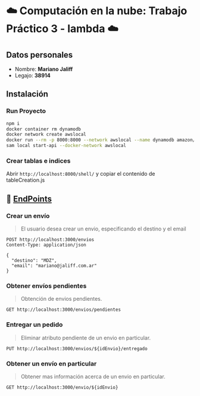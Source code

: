 # :cloud: Computación en la nube: Trabajo Práctico 3 - lambda :cloud:

##  Datos personales

- Nombre: **Mariano Jaliff**
- Legajo: **38914**

##  Instalación

### Run Proyecto

```bash
npm i
docker container rm dynamodb
docker network create awslocal
docker run --rm -p 8000:8000 --network awslocal --name dynamodb amazon/dynamodb-local -jar DynamoDBLocal.jar -sharedDb
sam local start-api --docker-network awslocal
```

### Crear tablas e indices
Abrir `http://localhost:8000/shell/` y copiar el contenido de tableCreation.js

## :pushpin: [EndPoints](requests.http)

### Crear un envío

> El usuario desea crear un envio, especificando el destino y el email

```http request
POST http://localhost:3000/envios
Content-Type: application/json

{
  "destino": "MDZ",
  "email": "mariano@jaliff.com.ar"
}
```

### Obtener envíos pendientes

> Obtención de envios pendientes.

```http request
GET http://localhost:3000/envios/pendientes
```
### Entregar un pedido

> Eliminar atributo pendiente de un envio en particular.

```http request
PUT http://localhost:3000/envios/${idEnvio}/entregado
```

### Obtener un envío en particular

> Obtener mas información acerca de un envio en particular.

```http request
GET http://localhost:3000/envio/${idEnvio}
```
